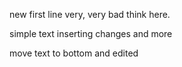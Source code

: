 new first line
very, very bad think here.

simple text
inserting changes
and more


move text to bottom and edited
